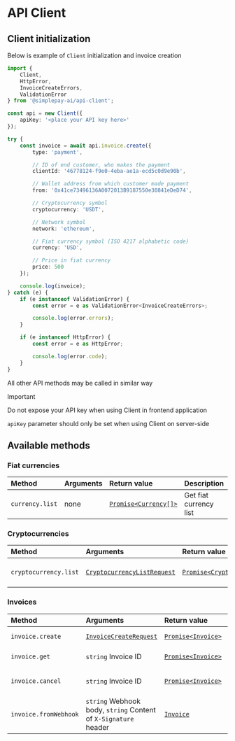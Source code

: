 # API Client

## Client initialization

Below is example of `Client` initialization and invoice creation

```typescript
import {
    Client,
    HttpError,
    InvoiceCreateErrors,
    ValidationError
} from '@simplepay-ai/api-client';

const api = new Client({
    apiKey: '<place your API key here>'
});

try {
    const invoice = await api.invoice.create({
        type: 'payment',

        // ID of end customer, who makes the payment
        clientId: '46778124-f9e0-4eba-ae1a-ecd5c0d9e90b',

        // Wallet address from which customer made payment
        from: '0x41ce73496136A0072013B9187550e30841eDeD74',

        // Cryptocurrency symbol
        cryptocurrency: 'USDT',

        // Network symbol
        network: 'ethereum',

        // Fiat currency symbol (ISO 4217 alphabetic code)
        currency: 'USD',

        // Price in fiat currency
        price: 500
    });

    console.log(invoice);
} catch (e) {
    if (e instanceof ValidationError) {
        const error = e as ValidationError<InvoiceCreateErrors>;

        console.log(error.errors);
    }

    if (e instanceof HttpError) {
        const error = e as HttpError;

        console.log(error.code);
    }
}
```

All other API methods may be called in similar way

> [!IMPORTANT]
> Do not expose your API key when using Client in frontend application
>
> `apiKey` parameter should only be set when using Client on server-side

## Available methods

### Fiat currencies

| Method          | Arguments | Return value                                  | Description            |
| :-------------- | :-------- | :-------------------------------------------- | :--------------------- |
| `currency.list` | none      | [`Promise<Currency[]>`](entities.md#currency) | Get fiat currency list |

### Cryptocurrencies

| Method                | Arguments                                                            | Return value                                              | Description             |
| :-------------------- | :------------------------------------------------------------------- | :-------------------------------------------------------- | :---------------------- |
| `cryptocurrency.list` | [`CryptocurrencyListRequest`](requests.md#cryptocurrencylistrequest) | [`Promise<Cryptocurrency[]>`](entities.md#cryptocurrency) | Get cryptocurrency list |

### Invoices

| Method                | Arguments                                                       | Return value                              | Description              |
| :-------------------- | :-------------------------------------------------------------- | :---------------------------------------- | :----------------------- |
| `invoice.create`      | [`InvoiceCreateRequest`](requests.md#invoicecreaterequest)      | [`Promise<Invoice>`](entities.md#invoice) | Create new invoice       |
| `invoice.get`         | `string` Invoice ID                                             | [`Promise<Invoice>`](entities.md#invoice) | Get invoice by ID        |
| `invoice.cancel`      | `string` Invoice ID                                             | [`Promise<Invoice>`](entities.md#invoice) | Cancel invoice by ID     |
| `invoice.fromWebhook` | `string` Webhook body, `string` Content of `X-Signature` header | [`Invoice`](entities.md#invoice)          | Get invoice from webhook |
